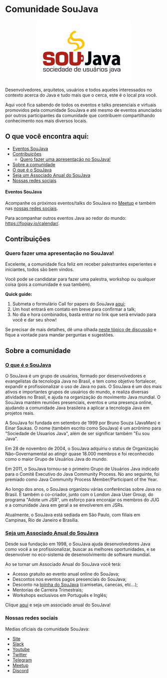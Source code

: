 # Comunidade SouJava

<p align="center">
    <img src="assets/logo/soujava.png" width="300px" alt="SouJava Logo">
</p>
Desenvolvedores, arquitetos, usuários e todos aqueles interessados no contexto acerca do Java e tudo mais que o cerca, este é o local pra você.

Aqui você fica sabendo de todos os eventos e talks presenciais e virtuais promovidos pela comunidade SouJava e até mesmo de eventos anunciados por outros participantes da comunidade que contribuem compartilhando conhecimento nos mais diversos locais.

## O que você encontra aqui:
- [Eventos SouJava](#eventos-SouJava)
- [Contribuições](#contribuições)
    - [Quero fazer uma apresentação no SouJava!](#quero-fazer-uma-apresentação-no-SouJava)
- [Sobre a comunidade](#sobre-a-comunidade)
- [O que é o SouJava](#o-que-é-o-SouJava)
- [Seja um Associado Anual do SouJava](#seja-um-associado-anual-do-SouJava)
- [Nossas redes sociais](#nossas-redes-sociais)


#### Eventos SouJava

Acompanhe os próximos eventos/talks do SouJava no [Meetup](https://www.meetup.com/SouJava/) e também nas [nossas redes sociais](#nossas-redes-sociais).

Para acompanhar outros eventos Java ao redor do mundo: https://foojay.io/calendar/.

## Contribuições

### Quero fazer uma apresentação no SouJava!

Excelente, a comunidade fica feliz em receber palestrantes experientes e iniciantes, todos são bem vindos.

Você pode se candidatar para fazer uma palestra, workshop ou qualquer coisa (pois a comunidade é sua também).

**Quick guide:**
1. Submeta o formulário Call for papers do SouJava [aqui](https://forms.gle/LXshTYug9KzpkcAc6);
2. Um host entrará em contato em breve para confirmar a talk;
3. No dia e hora combinados, basta entrar no link que será enviado para você e dar seu show!

Se precisar de mais detalhes, dê uma olhada [neste tópico de discussão](https://github.com/SouJava/comunidade/discussions/1) e fique a vontade para mandar perguntas e sugestões.

## Sobre a comunidade

### [O que é o SouJava](#whatis)

O SouJava é um grupo de usuários, formado por desenvolvedores e evangelistas da tecnologia Java no Brasil, e tem como objetivo fortalecer, expandir e profissionalizar o uso de Java no país. O SouJava é um dos mais ativos e importantes grupos de usuários do mundo, e realiza diversas atividades no Brasil, e ajuda na organização do movimento Java mundial. O SouJava mantém reuniões presenciais, eventos e uma presença online, ajudando a comunidade Java brasileira a aplicar a tecnologia Java em projetos reais.

A SouJava foi fundada em setembro de 1999 por Bruno Souza (JavaMan) e Einar Saukas. O nome (também escrito como SouJava) é um acrônimo para "Sociedade de Usuarios Java", além de ser significar também "Eu sou Java".

Em 28 de novembro de 2004, o SouJava adquiriu o status de Organização Não-Governamental ao atingir quase 18.000 membros e foi reconhecido como o maior Grupo de Usuários Java do mundo.

Em 2011, o SouJava tornou-se o primeiro Grupo de Usuários Java indicado para o Comitê Executivo do Java Community Process. No ano seguinte, foi premiado como Java Community Process Member/Participant of the Year.

Ao longo dos anos, o SouJava organizou várias conferências sobre Java no Brasil. É também o co-criador, junto com o London Java User Group, do programa "Adote um JSR", um esforço para encorajar os membros do JUG e a comunidade Java em geral a se envolverem em JSRs.

Atualmente, o SouJava está sediada em São Paulo, com filiais em Campinas, Rio de Janeiro e Brasília.

### [Seja um Associado Anual do SouJava](#apoiador)

Desde sua fundação em 1998, o SouJava ajuda desenvolvedores Java como você a se profissionalizar, buscar as melhores oportunidades, e se desenvolver no eco-sistema de desenvolvimento de software mundial.

Ao se tornar um Associado Anual do SouJava você terá:
 - Acesso gratuito ao evento anual online do SouJava;
 - Descontos nos eventos pagos presenciais do SouJava;
 - Desconto na [lojinha do SouJava](https://loja.SouJava.org.br/) (camisetas, canecas, etc...);
 - Mentorias de Carreira Trimestrais;
 - Workshops exclusivos em Português e Inglês;
 
Clique [aqui](https://eu.SouJava.org.br/) e seja um associado anual do SouJava!

### Nossas redes sociais

Medias oficiais da comunidade SouJava:
- [Site](http://SouJava.org.br)
- [Slack](http://javadevbr.herokuapp.com/)
- [Youtube](https://youtube.com/SouJava)
- [Twitter](https://twitter.com/SouJava)
- [Telegram](https://t.me/SouJavabr)
- [Meetup](https://www.meetup.com/pt-BR/SouJava/)
- [Discord](https://discord.soujava.org.br/)
